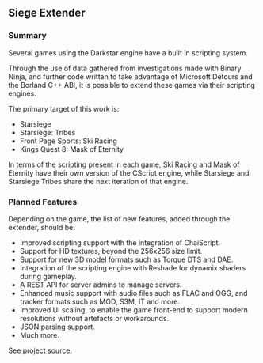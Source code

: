 ## Siege Extender

### Summary
Several games using the Darkstar engine have a built in scripting system.

Through the use of data gathered from investigations made with Binary Ninja, and further code written to take advantage of Microsoft Detours and the Borland C++ ABI, it is possible to extend these games via their scripting engines.

The primary target of this work is:
* Starsiege
* Starsiege: Tribes
* Front Page Sports: Ski Racing
* Kings Quest 8: Mask of Eternity

In terms of the scripting present in each game, Ski Racing and Mask of Eternity have their own version of the CScript engine, while Starsiege and Starsiege Tribes share the next iteration of that engine.

### Planned Features
Depending on the game, the list of new features, added through the extender, should be:

* Improved scripting support with the integration of ChaiScript.
* Support for HD textures, beyond the 256x256 size limit.
* Support for new 3D model formats such as Torque DTS and DAE.
* Integration of the scripting engine with Reshade for dynamix shaders during gameplay.
* A REST API for server admins to manage servers.
* Enhanced music support with audio files such as FLAC and OGG, and tracker formats such as MOD, S3M, IT and more.
* Improved UI scaling, to enable the game front-end to support modern resolutions without artefacts or workarounds.
* JSON parsing support.
* Much more.

See [project source](https://github.com/open-siege/open-siege).